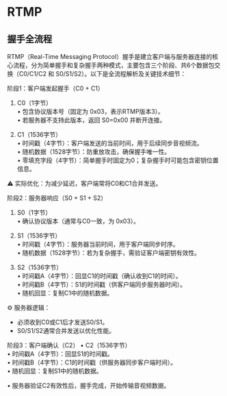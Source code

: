 <!--
 * @Author: star-cs
 * @Date: 2025-07-27 14:39:54
 * @LastEditTime: 2025-07-27 14:42:10
 * @FilePath: /TMMS-SERVER/tmms/mmedia/README.md
 * @Description: 
-->
# RTMP
## 握手全流程
RTMP（Real-Time Messaging Protocol）握手是建立客户端与服务器连接的核心流程，分为简单握手和复杂握手两种模式，主要包含三个阶段、共6个数据包交换（C0/C1/C2 和 S0/S1/S2）。以下是全流程解析及关键技术细节：

阶段1：客户端发起握手（C0 + C1）
1. C0（1字节）  
   • 包含协议版本号（固定为 0x03，表示RTMP版本3）。  
   • 若服务器不支持此版本，返回 S0=0x00 并断开连接。

2. C1（1536字节）  
   • 时间戳（4字节）：客户端发送的当前时间，用于后续同步音视频流。  
   • 随机数据（1528字节）：防重放攻击，确保握手唯一性。  
   • 零填充字段（4字节）：简单握手时固定为0；复杂握手时可能包含密钥位置信息。

⚠️ 实际优化：为减少延迟，客户端常将C0和C1合并发送。

阶段2：服务器响应（S0 + S1 + S2）
1. S0（1字节）  
   • 确认协议版本（通常与C0一致，为 0x03）。

2. S1（1536字节）  
   • 时间戳（4字节）：服务器当前时间，用于客户端同步时序。  
   • 随机数据（1528字节）：若为复杂握手，需验证客户端密钥有效性。

3. S2（1536字节）  
   • 时间戳A（4字节）：回显C1的时间戳（确认收到C1的时间）。  
   • 时间戳B（4字节）：S1的时间戳（供客户端同步服务器时间）。  
   • 随机回显：复制C1中的随机数据。

⚙️ 服务器逻辑：  
- 必须收到C0或C1后才发送S0/S1。  
- S0/S1/S2通常合并发送以优化性能。

阶段3：客户端确认（C2）
• C2（1536字节）  
  • 时间戳A（4字节）：回显S1的时间戳。  
  • 时间戳B（4字节）：C1的时间戳（供服务器同步客户端时间）。  
  • 随机回显：复制S1中的随机数据。  

• 服务器验证C2有效性后，握手完成，开始传输音视频数据。

